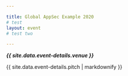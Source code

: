 ```yaml
---

title: Global AppSec Example 2020
# test
layout: event
# test two

---
```


<!-- rebuild 15 -->

***{{ site.data.event-details.venue }}***

{{ site.data.event-details.pitch | markdownify }}



